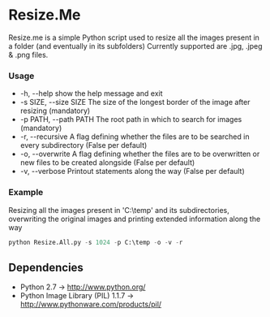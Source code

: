 # Resize.Me #

Resize.me is a simple Python script used to resize all the images present in a folder (and eventually in its subfolders)
Currently supported are .jpg, .jpeg & .png files.

### Usage ###
* -h, --help            					show the help message and exit
* -s SIZE, --size SIZE  					The size of the longest border of the image after resizing (mandatory)
* -p PATH, --path PATH  					The root path in which to search for images (mandatory)
* -r, --recursive       					A flag defining whether the files are to be searched in every subdirectory (False per default)
* -o, --overwrite       					A flag defining whether the files are to be overwritten or new files to be created alongside (False per default)
* -v, --verbose         					Printout statements along the way (False per default)

### Example ###

Resizing all the images present in 'C:\temp' and its subdirectories, overwriting the original images and printing extended information along the way

```python
python Resize.All.py -s 1024 -p C:\temp -o -v -r
```

## Dependencies ##
- Python 2.7 -> http://www.python.org/
- Python Image Library (PIL) 1.1.7 -> http://www.pythonware.com/products/pil/